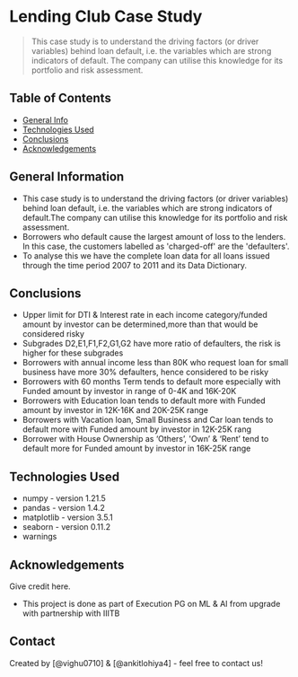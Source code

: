 # Lending Club Case Study
> This case study is to understand the driving factors (or driver variables) behind loan default, i.e. the variables which are strong indicators of default. The company can utilise this knowledge for its portfolio and risk assessment.


## Table of Contents
* [General Info](#general-information)
* [Technologies Used](#technologies-used)
* [Conclusions](#conclusions)
* [Acknowledgements](#acknowledgements)

<!-- You can include any other section that is pertinent to your problem -->

## General Information
- This case study is to understand the driving factors (or driver variables) behind loan default, i.e. the variables which are strong indicators of default.The company can utilise this knowledge for its portfolio and risk assessment. 
- Borrowers who default cause the largest amount of loss to the lenders. In this case, the customers labelled as 'charged-off' are the 'defaulters'. 
- To analyse this we have the complete loan data for all loans issued through the time period 2007 to 2011 and its Data Dictionary. 

<!-- You don't have to answer all the questions - just the ones relevant to your project. -->

## Conclusions
- Upper limit for DTI & Interest rate in each income category/funded amount by investor can be determined,more than that would be considered risky
- Subgrades D2,E1,F1,F2,G1,G2 have more ratio of defaulters, the risk is higher for these subgrades
- Borrowers with annual income less than 80K who request loan for small business have more 30% defaulters, hence considered to be risky
- Borrowers with 60 months Term tends to default more especially with Funded amount by investor in range of 0-4K and 16K-20K
- Borrowers with Education loan tends to default more with Funded amount by investor in 12K-16K and 20K-25K range
- Borrowers with Vacation loan, Small Business and Car loan tends to default more with Funded amount by investor in 12K-25K rang
- Borrower with House Ownership as ‘Others’, 'Own’ & ‘Rent’ tend to default more for Funded amount by investor in 16K-25K range


<!-- You don't have to answer all the questions - just the ones relevant to your project. -->


## Technologies Used
- numpy - version 1.21.5
- pandas - version 1.4.2
- matplotlib - version 3.5.1
- seaborn - version 0.11.2
- warnings 

<!-- As the libraries versions keep on changing, it is recommended to mention the version of library used in this project -->

## Acknowledgements
Give credit here.
- This project is done as part of Execution PG on ML & AI from upgrade with partnership with IIITB


## Contact
Created by [@vighu0710] & [@ankitlohiya4] - feel free to contact us!

<!-- Optional -->
<!-- ## License -->
<!-- This project is open source and available under the [... License](). -->

<!-- You don't have to include all sections - just the one's relevant to your project -->
